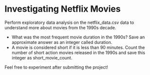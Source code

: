# Investigating Netflix Movies
Perform exploratory data analysis on the netflix_data.csv data to understand more about movies from the 1990s decade.
<ul>
<li>
What was the most frequent movie duration in the 1990s? Save an approximate answer as an integer called duration.
</li>
<li>
A movie is considered short if it is less than 90 minutes. Count the number of short action movies released in the 1990s and save this integer as short_movie_count.
</li>
</ul>
Feel free to experiment after submitting the project!
